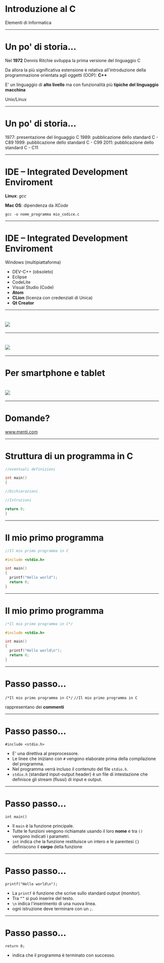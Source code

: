 <!-- footer: M. Fraschini - Università degli Studi di Cagliari - AA 2021-2022 -->

<!-- page_number: true -->


# Introduzione al C

Elementi di Informatica


---

# Un po' di storia...

Nel **1972** Dennis Ritchie sviluppa la prima versione del linguaggio C

Da allora la più significativa estensione è relativa all'introduzione della programmazione orientata agli oggetti (OOP): **C++**

E' un linguaggio di **alto livello** ma con funzionalità più **tipiche del linguaggio macchina**

Unix/Linux

---

# Un po' di storia...

1977: presentazione del linguaggio C
1989: pubblicazione dello standard C - C89
1999: pubblicazione dello standard C - C99
2011: pubblicazione dello standard C - C11

---
# IDE – Integrated Development Enviroment

**Linux**: *gcc*

**Mac OS**: dipendenza da *XCode*

`gcc -o nome_programma mio_codice.c`

---

# IDE – Integrated Development Enviroment

Windows (multipiattaforma)

- DEV-C++ (obsoleto)
- Eclipse
- CodeLite
- Visual Studio (Code)
- **Atom**
- **CLion** (licenza con credenziali di Unica)
- **Qt Creator**

---

# ![](/Users/matteo/Documents/GitHub/matteogithub.github.io/files/images/clion.png)


---

# ![](/Users/matteo/Documents/GitHub/matteogithub.github.io/files/images/clion_guide.png)

---

# Per smartphone e tablet

# ![](/Users/matteo/Documents/GitHub/matteogithub.github.io/files/images/emu.png)

---

# Domande?

www.menti.com

---
# Struttura di un programma in C

```C
//eventuali definizioni

int main()
{

//Dichiarazioni

//Istruzioni

return 0;
}

```

---
# Il mio primo programma
```C
//Il mio primo programma in C

#include <stdio.h>

int main()
{
  printf("Hello world");
  return 0;
}
```

---

# Il mio primo programma
```C
/*Il mio primo programma in C*/

#include <stdio.h>

int main()
{
  printf("Hello world\n");
  return 0;
}
```

---

# Passo passo...

`/*Il mio primo programma in C*/` 
`//Il mio primo programma in C`

rappresentano dei **commenti**

---

# Passo passo...

`#include <stdio.h>`

- E' una direttiva al preprocessore. 
- Le linee che iniziano con `#` vengono elaborate prima della compilazione del programma.
- Nel programma verrà incluso il contenuto del file `stdio.h`.
- `stdio.h` (standard input-output header) è un file di intestazione che definisce gli stream (flussi) di input e output. 

---

# Passo passo...

`int main()`

- Il `main` è la funzione principale.
- Tutte le funzioni vengono richiamate usando il loro **nome** e tra `()` vengono indicati i parametri. 
- `int` indica che la funzione restituisce un intero e le parentesi `{}` definiscono il **corpo** della funzione

---

# Passo passo...

`printf("Hello world\n");`

- La `printf` è funzione che scrive sullo standard output (monitor). 
- Tra `“”` si può inserire del testo.
- `\n` indica l'inserimento di una nuova linea.
- ogni istruzione deve terminare con un `;`.

---

# Passo passo...

`return 0;`

- indica che il programma è terminato con successo.


